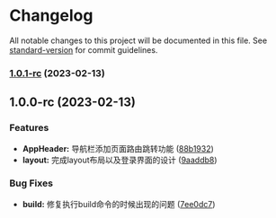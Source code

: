 # Changelog

All notable changes to this project will be documented in this file. See [standard-version](https://github.com/conventional-changelog/standard-version) for commit guidelines.

### [1.0.1-rc](https://github.com/lixin59/mock-api/compare/v1.0.0-rc...v1.0.1-rc) (2023-02-13)

## 1.0.0-rc (2023-02-13)


### Features

* **AppHeader:** 导航栏添加页面路由跳转功能 ([88b1932](https://github.com/lixin59/mock-api/commit/88b1932f8c0349523101e68afee79cdac4bc1dfa))
* **layout:** 完成layout布局以及登录界面的设计 ([9aaddb8](https://github.com/lixin59/mock-api/commit/9aaddb8de39e7adf604acee21d422fa95f377a6e))


### Bug Fixes

* **build:** 修复执行build命令的时候出现的问题 ([7ee0dc7](https://github.com/lixin59/mock-api/commit/7ee0dc792336343801a83cea548514f9c706e069))
